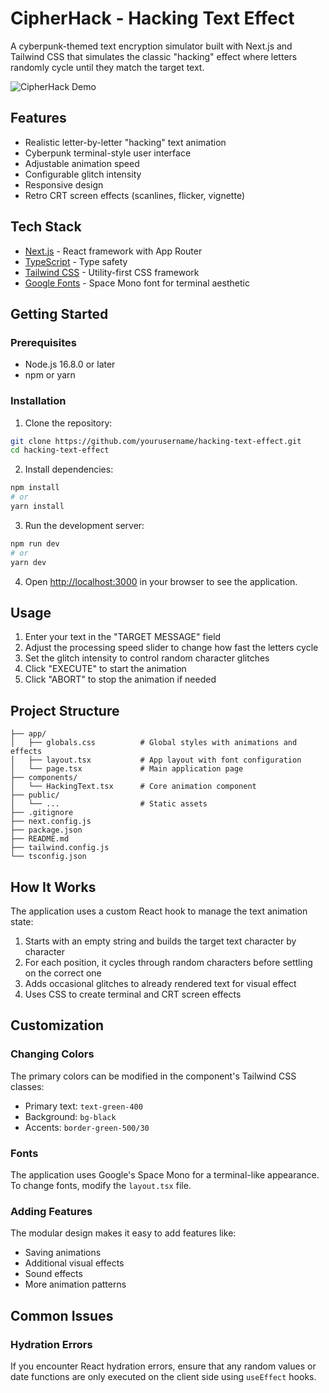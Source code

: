 # CipherHack - Hacking Text Effect

A cyberpunk-themed text encryption simulator built with Next.js and Tailwind CSS that simulates the classic "hacking" effect where letters randomly cycle until they match the target text.

![CipherHack Demo](https://github.com/nishanthgandhe/WordOuputNextJs/example.png)

## Features

- Realistic letter-by-letter "hacking" text animation
- Cyberpunk terminal-style user interface
- Adjustable animation speed
- Configurable glitch intensity
- Responsive design
- Retro CRT screen effects (scanlines, flicker, vignette)

## Tech Stack

- [Next.js](https://nextjs.org/) - React framework with App Router
- [TypeScript](https://www.typescriptlang.org/) - Type safety
- [Tailwind CSS](https://tailwindcss.com/) - Utility-first CSS framework
- [Google Fonts](https://fonts.google.com/) - Space Mono font for terminal aesthetic

## Getting Started

### Prerequisites

- Node.js 16.8.0 or later
- npm or yarn

### Installation

1. Clone the repository:

```bash
git clone https://github.com/yourusername/hacking-text-effect.git
cd hacking-text-effect
```

2. Install dependencies:

```bash
npm install
# or
yarn install
```

3. Run the development server:

```bash
npm run dev
# or
yarn dev
```

4. Open [http://localhost:3000](http://localhost:3000) in your browser to see the application.

## Usage

1. Enter your text in the "TARGET MESSAGE" field
2. Adjust the processing speed slider to change how fast the letters cycle
3. Set the glitch intensity to control random character glitches
4. Click "EXECUTE" to start the animation
5. Click "ABORT" to stop the animation if needed

## Project Structure

```
├── app/
│   ├── globals.css          # Global styles with animations and effects
│   ├── layout.tsx           # App layout with font configuration
│   └── page.tsx             # Main application page
├── components/
│   └── HackingText.tsx      # Core animation component
├── public/
│   └── ...                  # Static assets
├── .gitignore
├── next.config.js
├── package.json
├── README.md
├── tailwind.config.js
└── tsconfig.json
```

## How It Works

The application uses a custom React hook to manage the text animation state:

1. Starts with an empty string and builds the target text character by character
2. For each position, it cycles through random characters before settling on the correct one
3. Adds occasional glitches to already rendered text for visual effect
4. Uses CSS to create terminal and CRT screen effects

## Customization

### Changing Colors

The primary colors can be modified in the component's Tailwind CSS classes:

- Primary text: `text-green-400`
- Background: `bg-black`
- Accents: `border-green-500/30`

### Fonts

The application uses Google's Space Mono for a terminal-like appearance. To change fonts, modify the `layout.tsx` file.

### Adding Features

The modular design makes it easy to add features like:
- Saving animations
- Additional visual effects
- Sound effects
- More animation patterns

## Common Issues

### Hydration Errors

If you encounter React hydration errors, ensure that any random values or date functions are only executed on the client side using `useEffect` hooks.
